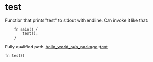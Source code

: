 # test

Function that prints "test" to stdout with endline. Can invoke it like that:
```cairo
    fn main() {
        test();
    }
```

Fully qualified path: [hello_world_sub_package](./hello_world_sub_package.md)::[test](./hello_world_sub_package-test.md)

<pre><code class="language-rust">fn test()</code></pre>

